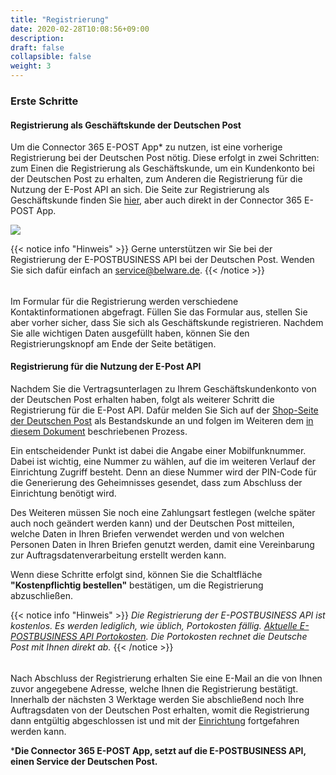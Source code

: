 ```yaml
---
title: "Registrierung"
date: 2020-02-28T10:08:56+09:00
description: 
draft: false
collapsible: false
weight: 3
---
```

### Erste Schritte

#### Registrierung als Geschäftskunde der Deutschen Post
Um die Connector 365 E-POST App* zu nutzen, ist eine vorherige Registrierung bei der Deutschen Post nötig. Diese erfolgt in zwei Schritten: zum Einen die Registrierung als Geschäftskunde, um ein Kundenkonto bei der Deutschen Post zu erhalten, zum Anderen die Registrierung für die Nutzung der E-Post API an sich. Die Seite zur Registrierung als Geschäftskunde finden Sie [hier](https://shop.deutschepost.de/shop/registration/registrationCollectData.jsp), aber auch direkt in der Connector 365 E-POST App.

![](images/apps/E-POST/de-de/app_setup_registration.png)


{{< notice info "Hinweis" >}}
 Gerne unterstützen wir Sie bei der Registrierung der E-POSTBUSINESS API bei der Deutschen Post. Wenden Sie sich dafür einfach an service@belware.de.
{{< /notice >}}
######
Im Formular für die Registrierung werden verschiedene Kontaktinformationen abgefragt. Füllen Sie das Formular aus, stellen Sie aber vorher sicher, dass Sie sich als Geschäftskunde registrieren.
Nachdem Sie alle wichtigen Daten ausgefüllt haben, können Sie den Registrierungsknopf am Ende der Seite betätigen.


#### Registrierung für die Nutzung der E-Post API
Nachdem Sie die Vertragsunterlagen zu Ihrem Geschäftskundenkonto von der Deutschen Post erhalten haben, folgt als weiterer Schritt die Registrierung für die E-Post API. Dafür melden Sie Sich auf der [Shop-Seite der Deutschen Post](https://shop.deutschepost.de/shop/login_page.jsp?_requestid=765651) als Bestandskunde an und folgen im Weiteren dem [in diesem Dokument](files/E-POSTBUSINESS%20API%20Registrierungsleitfaden_07_2020.pdf) beschriebenen Prozess.

Ein entscheidender Punkt ist dabei die Angabe einer Mobilfunknummer. Dabei ist wichtig, eine Nummer zu wählen, auf die im weiteren Verlauf der Einrichtung Zugriff besteht. Denn an diese Nummer wird der PIN-Code für die Generierung des Geheimnisses gesendet, dass zum Abschluss der Einrichtung benötigt wird.

Des Weiteren müssen Sie noch eine Zahlungsart festlegen (welche später auch noch geändert werden kann) und der Deutschen Post mitteilen, welche Daten in Ihren Briefen verwendet werden und von welchen Personen Daten in Ihren Briefen genutzt werden, damit eine Vereinbarung zur Auftragsdatenverarbeitung erstellt werden kann.

Wenn diese Schritte erfolgt sind, können Sie die Schaltfläche **"Kostenpflichtig bestellen"** bestätigen, um die Registrierung abzuschließen.

{{< notice info "Hinweis" >}}
 _Die Registrierung der E-POSTBUSINESS API ist kostenlos. Es werden lediglich, wie üblich, Portokosten fällig. [Aktuelle E-POSTBUSINESS API Portokosten](/files/dp_prices_01012022.pdf). Die Portokosten rechnet die Deutsche Post mit Ihnen direkt ab._
{{< /notice >}}
######

Nach Abschluss der Registrierung erhalten Sie eine E-Mail an die von Ihnen zuvor angegebene Adresse, welche Ihnen die Registrierung bestätigt. Innerhalb der nächsten 3 Werktage werden Sie abschließend noch Ihre Auftragsdaten von der Deutschen Post erhalten, womit die Registrierung dann entgültig abgeschlossen ist und mit der [Einrichtung](/de-de/apps/e-post/first-steps/setup/) fortgefahren werden kann. 



***Die Connector 365 E-POST App, setzt auf die E-POSTBUSINESS API, einen Service der Deutschen Post.**




